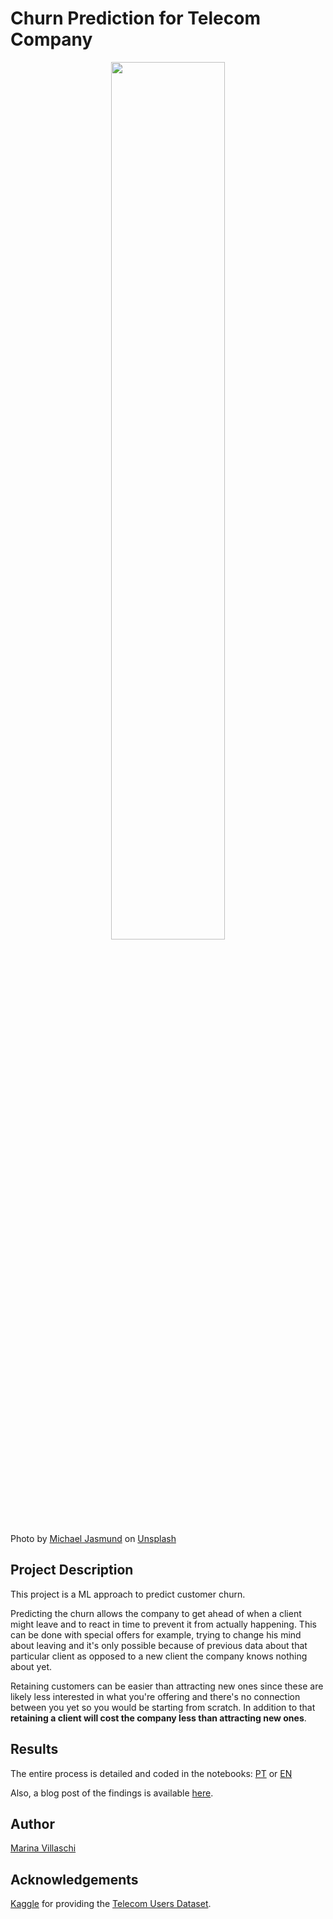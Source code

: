 # Churn Prediction for Telecom Company


<center><img width="60%" src="http://images.unsplash.com/photo-1520033906782-1684d0e7498e?ixlib=rb-1.2.1&q=80&fm=jpg&crop=entropy&cs=tinysrgb&w=1080&fit=max"></center>


Photo by <a href="https://unsplash.com/@jasmund?utm_source=unsplash&utm_medium=referral&utm_content=creditCopyText">Michael Jasmund</a> on <a href="https://unsplash.com/?utm_source=unsplash&utm_medium=referral&utm_content=creditCopyText">Unsplash</a>



## Project Description

This project is a ML approach to predict customer churn.

Predicting the churn allows the company to get ahead of when a client might leave and to react in time to prevent it from actually happening. This can be done with special offers for example, trying to change his mind about leaving and it's only possible because of previous data about that particular client as opposed to a new client the company knows nothing about yet.

Retaining customers can be easier than attracting new ones since these are likely less interested in what you're offering and there's no connection between you yet so you would be starting from scratch. In addition to that **retaining a client will cost the company less than attracting new ones**.


## Results

The entire process is detailed and coded in the notebooks: [PT](https://github.com/marinavillaschi/churn-prediction/blob/main/Previsão_de_churn_para_empresa_de_telecom.ipynb) or [EN](https://github.com/marinavillaschi/churn-prediction/blob/main/Churn_prediction_for_telecom_company.ipynb)

Also, a blog post of the findings is available [here](https://pandascouple.medium.com/previs%C3%A3o-de-churn-para-empresa-de-telecomunica%C3%A7%C3%B5es-24ca486c3e50).

## Author

[Marina Villaschi](https://www.linkedin.com/in/marinavillaschi/?locale=en_US)

## Acknowledgements

[Kaggle](https://www.kaggle.com/) for providing the [Telecom Users Dataset](https://www.kaggle.com/radmirzosimov/telecom-users-dataset).